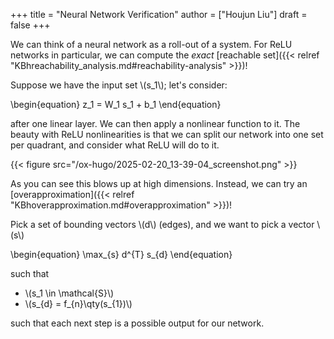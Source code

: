 +++
title = "Neural Network Verification"
author = ["Houjun Liu"]
draft = false
+++

We can think of a neural network as a roll-out of a system. For ReLU networks in particular, we can compute the _exact_ [reachable set]({{< relref "KBhreachability_analysis.md#reachability-analysis" >}})!

Suppose we have the input set \\(s\_1\\); let's consider:

\begin{equation}
z\_1 = W\_1 s\_1 + b\_1
\end{equation}

after one linear layer. We can then apply a nonlinear function to it. The beauty with ReLU nonlinearities is that we can split our network into one set per quadrant, and consider what ReLU will do to it.

{{< figure src="/ox-hugo/2025-02-20_13-39-04_screenshot.png" >}}

As you can see this blows up at high dimensions. Instead, we can try an [overapproximation]({{< relref "KBhoverapproximation.md#overapproximation" >}})!

Pick a set of bounding vectors \\(d\\) (edges), and we want to pick a vector \\(s\\)

\begin{equation}
\max\_{s} d^{T} s\_{d}
\end{equation}

such that

-   \\(s\_1 \in \mathcal{S}\\)
-   \\(s\_{d} = f\_{n}\qty(s\_{1})\\)

such that each next step is a possible output for our network.
